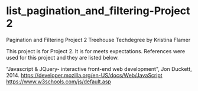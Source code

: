 # list_pagination_and_filtering-Project 2
 Pagination and Filtering Project 2 
 Treehouse Techdegree
 by Kristina Flamer

This project is for Project 2.  It is for meets expectations.
References were used for this project and they are listed below.

"Javascript & JQuery- interactive front-end web development", Jon Duckett, 2014.
https://developer.mozilla.org/en-US/docs/Web/JavaScript
https://www.w3schools.com/js/default.asp
